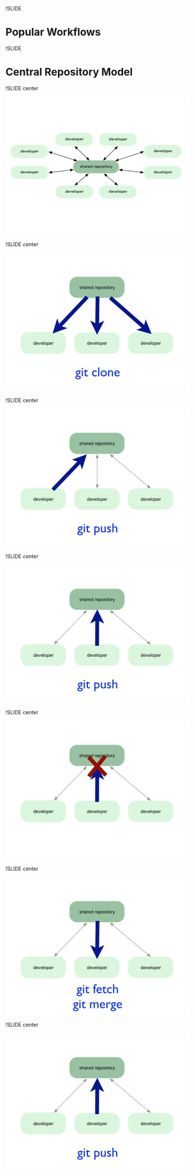 !SLIDE

# Popular Workflows

!SLIDE

# Central Repository Model

!SLIDE center

<img src="../img/image-476.jpeg" />

!SLIDE center

<img src="../img/image-477.jpeg" />

!SLIDE center

<img src="../img/image-478.jpeg" />

!SLIDE center

<img src="../img/image-479.jpeg" />

!SLIDE center

<img src="../img/image-480.jpeg" />

!SLIDE center

<img src="../img/image-481.jpeg" />

!SLIDE center

<img src="../img/image-482.jpeg" />

